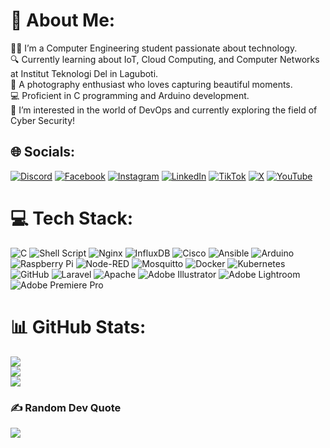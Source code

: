 # 💫 About Me:
👨‍🎓 I’m a Computer Engineering student passionate about technology.<br>🔍 Currently learning about IoT, Cloud Computing, and Computer Networks at Institut Teknologi Del in Laguboti.<br>📸 A photography enthusiast who loves capturing beautiful moments.<br>💻 Proficient in C programming and Arduino development.<br>🚀 I’m interested in the world of DevOps and currently exploring the field of Cyber Security!


## 🌐 Socials:
[![Discord](https://img.shields.io/badge/Discord-%237289DA.svg?logo=discord&logoColor=white)](https://discord.gg/rivaldo008) [![Facebook](https://img.shields.io/badge/Facebook-%231877F2.svg?logo=Facebook&logoColor=white)](https://facebook.com/-) [![Instagram](https://img.shields.io/badge/Instagram-%23E4405F.svg?logo=Instagram&logoColor=white)](https://instagram.com/rivaldo.xyz) [![LinkedIn](https://img.shields.io/badge/LinkedIn-%230077B5.svg?logo=linkedin&logoColor=white)](https://linkedin.com/in/Rivaldo%20Butarbutar) [![TikTok](https://img.shields.io/badge/TikTok-%23000000.svg?logo=TikTok&logoColor=white)](https://tiktok.com/@-) [![X](https://img.shields.io/badge/X-black.svg?logo=X&logoColor=white)](https://x.com/-) [![YouTube](https://img.shields.io/badge/YouTube-%23FF0000.svg?logo=YouTube&logoColor=white)](https://youtube.com/@-) 

# 💻 Tech Stack:
![C](https://img.shields.io/badge/c-%2300599C.svg?style=flat&logo=c&logoColor=white) ![Shell Script](https://img.shields.io/badge/shell_script-%23121011.svg?style=flat&logo=gnu-bash&logoColor=white) ![Nginx](https://img.shields.io/badge/nginx-%23009639.svg?style=flat&logo=nginx&logoColor=white) ![InfluxDB](https://img.shields.io/badge/InfluxDB-22ADF6?style=flat&logo=InfluxDB&logoColor=white) ![Cisco](https://img.shields.io/badge/cisco-%23049fd9.svg?style=flat&logo=cisco&logoColor=black) ![Ansible](https://img.shields.io/badge/ansible-%231A1918.svg?style=flat&logo=ansible&logoColor=white) ![Arduino](https://img.shields.io/badge/-Arduino-00979D?style=flat&logo=Arduino&logoColor=white) ![Raspberry Pi](https://img.shields.io/badge/-RaspberryPi-C51A4A?style=flat&logo=Raspberry-Pi) ![Node-RED](https://img.shields.io/badge/Node--RED-%238F0000.svg?style=flat&logo=node-red&logoColor=white) ![Mosquitto](https://img.shields.io/badge/mosquitto-%233C5280.svg?style=flat&logo=eclipsemosquitto&logoColor=white)  ![Docker](https://img.shields.io/badge/docker-%230db7ed.svg?style=flat&logo=docker&logoColor=white) ![Kubernetes](https://img.shields.io/badge/kubernetes-%23326ce5.svg?style=flat&logo=kubernetes&logoColor=white) ![GitHub](https://img.shields.io/badge/github-%23121011.svg?style=flat&logo=github&logoColor=white) ![Laravel](https://img.shields.io/badge/laravel-%23FF2D20.svg?style=flat&logo=laravel&logoColor=white) ![Apache](https://img.shields.io/badge/apache-%23D42029.svg?style=flat&logo=apache&logoColor=white) ![Adobe Illustrator](https://img.shields.io/badge/adobe%20illustrator-%23FF9A00.svg?style=flat&logo=adobe%20illustrator&logoColor=white) ![Adobe Lightroom](https://img.shields.io/badge/Adobe%20Lightroom-31A8FF.svg?style=flat&logo=Adobe%20Lightroom&logoColor=white) ![Adobe Premiere Pro](https://img.shields.io/badge/Adobe%20Premiere%20Pro-9999FF.svg?style=flat&logo=Adobe%20Premiere%20Pro&logoColor=white)
# 📊 GitHub Stats:
![](https://github-readme-stats.vercel.app/api?username=RivaldoXYZ&theme=dark&hide_border=false&include_all_commits=false&count_private=false)<br/>
![](https://github-readme-streak-stats.herokuapp.com/?user=RivaldoXYZ&theme=dark&hide_border=false)<br/>
![](https://github-readme-stats.vercel.app/api/top-langs/?username=RivaldoXYZ&theme=dark&hide_border=false&include_all_commits=false&count_private=false&layout=compact)

<!-- ## 🏆 GitHub Trophies
![](https://github-profile-trophy.vercel.app/?username=RivaldoXYZ&theme=radical&no-frame=false&no-bg=true&margin-w=4)-->

### ✍️ Random Dev Quote
![](https://quotes-github-readme.vercel.app/api?type=horizontal&theme=radical)

<!--
### 🔝 Top Contributed Repo
![](https://github-contributor-stats.vercel.app/api?username=RivaldoXYZ&limit=5&theme=dark&combine_all_yearly_contributions=true)

---
[![](https://visitcount.itsvg.in/api?id=RivaldoXYZ&icon=2&color=1)](https://visitcount.itsvg.in)

  ## 💰 You can help me by Donating
  [![BuyMeACoffee](https://img.shields.io/badge/Buy%20Me%20a%20Coffee-ffdd00?style=for-the-badge&logo=buy-me-a-coffee&logoColor=black)](https://buymeacoffee.com/-) [![PayPal](https://img.shields.io/badge/PayPal-00457C?style=for-the-badge&logo=paypal&logoColor=white)](https://paypal.me/-) [![Patreon](https://img.shields.io/badge/Patreon-F96854?style=for-the-badge&logo=patreon&logoColor=white)](https://patreon.com/-) [![Ko-Fi](https://img.shields.io/badge/Ko--fi-F16061?style=for-the-badge&logo=ko-fi&logoColor=white)](https://ko-fi.com/-) -->

  
<!-- Proudly created with GPRM ( https://gprm.itsvg.in ) -->
